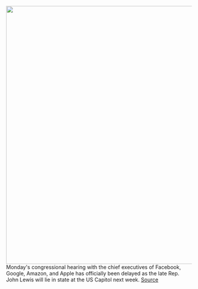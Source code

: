 <img src='https://cdn.vox-cdn.com/thumbor/ln2HthULVnuJNmQwXkmttTCvwuw=/0x0:6720x4480/1200x800/filters:focal(2823x1703:3897x2777)/cdn.vox-cdn.com/uploads/chorus_image/image/67102602/1177753294.jpg.0.jpg' width='700px' /><br/>
Monday's congressional hearing with the chief executives of Facebook, Google, Amazon, and Apple has officially been delayed as the late Rep. John Lewis will lie in state at the US Capitol next week.
<a href='https://www.theverge.com/2020/7/24/21337052/tech-ceo-hearing-postpone-john-lewis-facebook-google-apple-amazon'> Source <a/>